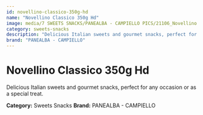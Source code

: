 ```yaml
---
id: novellino-classico-350g-hd
name: "Novellino Classico 350g Hd"
image: media/7 SWEETS SNACKS/PANEALBA - CAMPIELLO PICS/21106_Novellino Classico 350G HD.jpg
category: sweets-snacks
description: "Delicious Italian sweets and gourmet snacks, perfect for any occasion or as a special treat."
brand: "PANEALBA - CAMPIELLO"
---
```


# Novellino Classico 350g Hd

Delicious Italian sweets and gourmet snacks, perfect for any occasion or as a special treat.

**Category:** Sweets Snacks
**Brand:** PANEALBA - CAMPIELLO
